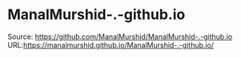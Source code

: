 # ManalMurshid-.-github.io

Source: https://github.com/ManalMurshid/ManalMurshid-.-github.io
URL:https://manalmurshid.github.io/ManalMurshid-.-github.io/
